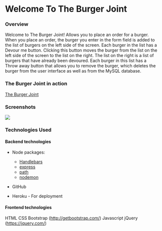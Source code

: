 # Welcome To The Burger Joint

### Overview

Welcome to The Burger Joint!  Allows you to place an order for a burger. When you place an order, the burger you enter in the form field is added to the list of burgers on the left side of the screen. Each burger in the list has a Devour me button. Clicking this button moves the burger from the list on the left side of the screen to the list on the right. The list on the right is a list of burgers that have already been devoured. Each burger in this list has a Throw away button that allows you to remove the burger, which deletes the burger from the user interface as well as from the MySQL database. 


### The Burger Joint in action

[The Burger Joint](http://myburger.yunusibrahim.me/)

### Screenshots

<img src="/assets/images/my_burger.gif?raw=true">

### Technologies Used

#### Backend technologies
* Node packages:
    * [Handlebars](http://handlebarsjs.com/)
    * [express](https://www.npmjs.com/package/express) 
    * [path](https://www.npmjs.com/package/path)
    * [nodemon](https://www.npmjs.com/package/nodemon)

* GitHub
* Heroku - For deployment

#### Frontend technologies
HTML
CSS
Bootstrap (http://getbootstrap.com/)
Javascript
jQuery (https://jquery.com/)

